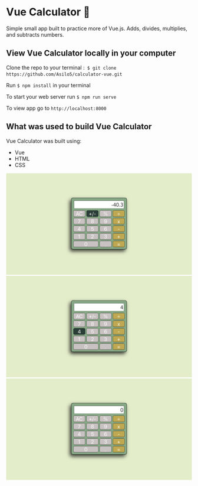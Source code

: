 # Vue Calculator 🧮

Simple small app built to practice more of Vue.js. Adds, divides, multiplies, and subtracts numbers.


## View Vue Calculator locally in your computer

Clone the repo to your terminal :``` $ git clone https://github.com/Asilo5/calculator-vue.git```

Run ``` $ npm install ``` in your terminal

To start your web server run ``` $ npm run serve ```

To view app go to ``` http://localhost:8000 ```

## What was used to build Vue Calculator

Vue Calculator was built using:
  - Vue
  - HTML
  - CSS
  
![image of Vue Calculator](https://github.com/Asilo5/calculator-vue/blob/master/Screenshot%202020-04-30%20at%2016.36.28.png)
![image of Vue Calculator](https://github.com/Asilo5/calculator-vue/blob/master/Screenshot%202020-04-30%20at%2016.36.01.png)
![image of Vue Calculator](https://github.com/Asilo5/calculator-vue/blob/master/Screenshot%202020-04-30%20at%2016.35.42.png)

